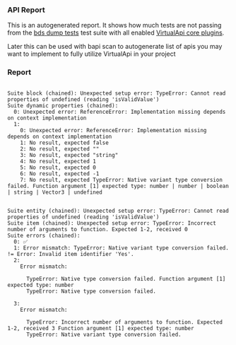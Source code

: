 ### API Report

This is an autogenerated report. It shows how much tests are not passing from the [bds dump tests](./libs/va-test/src/suites) test suite with all enabled [VirtualApi core plugins](./packages/core-plugin/).

Later this can be used with bapi scan to autogenerate list of apis you may want to implement to fully utilize VirtualApi in your project

### Report

```

Suite block (chained): Unexpected setup error: TypeError: Cannot read properties of undefined (reading 'isValidValue')
Suite dynamic properties (chained): 
  0: Unexpected error: ReferenceError: Implementation missing depends on context implementation
  1: 
    0: Unexpected error: ReferenceError: Implementation missing depends on context implementation
    1: No result, expected false
    2: No result, expected ""
    3: No result, expected "string"
    4: No result, expected 1
    5: No result, expected 0
    6: No result, expected -1
    7: No result, expected TypeError: Native variant type conversion failed. Function argument [1] expected type: number | number | boolean | string | Vector3 | undefined
    
  
Suite entity (chained): Unexpected setup error: TypeError: Cannot read properties of undefined (reading 'isValidValue')
Suite item (chained): Unexpected setup error: TypeError: Incorrect number of arguments to function. Expected 1-2, received 0
Suite errors (chained): 
  0: ✅
  1: Error mismatch: TypeError: Native variant type conversion failed. != Error: Invalid item identifier 'Yes'.
  2: 
    Error mismatch: 
      
      TypeError: Native type conversion failed. Function argument [1] expected type: number
      TypeError: Native type conversion failed.
      
  3: 
    Error mismatch: 
      
      TypeError: Incorrect number of arguments to function. Expected 1-2, received 3 Function argument [1] expected type: number
      TypeError: Native variant type conversion failed.
```